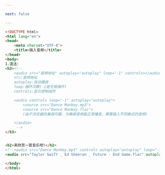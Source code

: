 ```yaml
---

next: false

---
```




<BlogInfo id="159" title="36.插入音频" author="白日梦想猿" pv=0 read_times=0 pre_cost_time="0分35秒" category="html5学习" tag_list="['html5学习']" create_time="2020.07.15 22:34:03" update_time="2020.07.16 13:26:08" />

```html
<!DOCTYPE html>
<html lang="en">
<head>
    <meta charset="UTF-8">
    <title>插入音频</title>
</head>
<body>
1.语法:
<h3><!--
    <audio src="音频地址" autoplay="autoplay" loop="-1" controls></audio>
    src:音频地址
    autoplay:自动播放
    loop:循环次数(-1是无限循环)
    controls:显示控制组件

    <audio controls loop="-1" autoplay="autoplay">
        <source src="Dance Monkey.mp3">
        <source src="Dance Monkey.flac">
        (由于浏览器的兼容问题，为确保音频能正常播放，需要插入不同格式的音频)

    </audio>
     -->
</h3>


<h2>来欣赏一首音乐吧!</h2>
<!--<audio src="Dance Monkey.mp3" controls autoplay="autoplay" loop="-1"></audio>-->
<audio src="Taylor Swift _ Ed Sheeran _ Future - End Game.flac" autoplay="autoplay" controls loop="-1" autofocus></audio>

</body>
</html>
```



<ActionBox />
